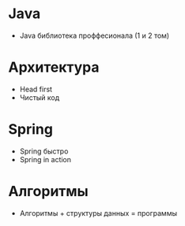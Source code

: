 # Java
+ Java библиотека проффесионала (1 и 2 том)
# Архитектура 
+ Head first 
+ Чистый код
# Spring
+ Spring быстро
+ Spring in action
# Алгоритмы
+ Алгоритмы + структуры данных = программы
